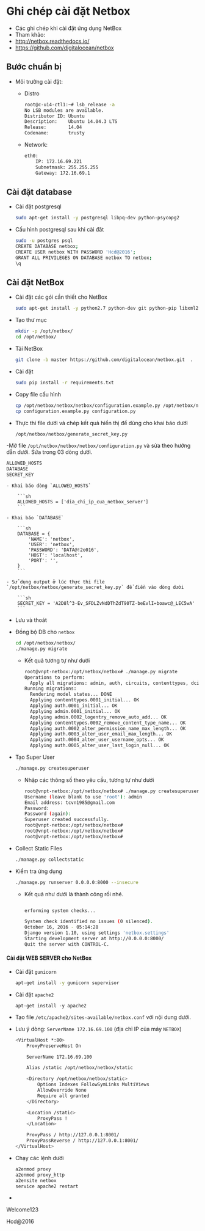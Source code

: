 # Ghi chép cài đặt Netbox

- Các ghi chép khi cài đặt ứng dụng NetBox
- Tham khảo:
 - http://netbox.readthedocs.io/
 - https://github.com/digitalocean/netbox
 
 
##  Bước chuẩn bị
- Môi trường cài đặt:
	- Distro
	
		```sh
		root@c-u14-ctl1:~# lsb_release -a
		No LSB modules are available.
		Distributor ID: Ubuntu
		Description:    Ubuntu 14.04.3 LTS
		Release:        14.04
		Codename:       trusty
		```

	- Network: 
		
		```sh
		eth0: 
			IP: 172.16.69.221 
			Subnetmask: 255.255.255 
			Gateway: 172.16.69.1
		```
	
## Cài đặt database

- Cài đặt postgresql

	```sh
	sudo apt-get install -y postgresql libpq-dev python-psycopg2
	```

- Cấu hình postgresql sau khi cài đăt

	```sh
	sudo -u postgres psql
	CREATE DATABASE netbox;
	CREATE USER netbox WITH PASSWORD 'Hcd@2016';
	GRANT ALL PRIVILEGES ON DATABASE netbox TO netbox;
	\q
	```
	
## Cài đặt NetBox
- Cài đặt các gói cần thiết cho NetBox
	
	```sh
	sudo apt-get install -y python2.7 python-dev git python-pip libxml2-dev libxslt1-dev libffi-dev graphviz libpq-dev
	```

- Tạo thư mục

	```sh
	mkdir -p /opt/netbox/
	cd /opt/netbox/
	```
	
- Tải NetBox

	```sh
	git clone -b master https://github.com/digitalocean/netbox.git  .
	```
	
- Cài đặt 
	
	```sh
	sudo pip install -r requirements.txt
	```
	
- Copy file cấu hình 

	```sh
	cp /opt/netbox/netbox/netbox/configuration.example.py /opt/netbox/netbox/netbox/configuration.py 
	cp configuration.example.py configuration.py
	```

- Thực thi file dưới và chép kết quả hiển thị để dùng cho khai báo dưới 

    ```sh
    /opt/netbox/netbox/generate_secret_key.py
    ```
	
-Mở file `/opt/netbox/netbox/netbox/configuration.py` và sửa theo hướng dẫn dưới. Sửa trong 03 dòng dưới.

```sh
ALLOWED_HOSTS
DATABASE
SECRET_KEY
```

    - Khai báo dòng `ALLOWED_HOSTS`
    
        ```sh
        ALLOWED_HOSTS = ['dia_chi_ip_cua_netbox_server']
        ```
        
    - Khai báo `DATABASE`
    
        ```sh 
        DATABASE = {
            'NAME': 'netbox',        
            'USER': 'netbox',               
            'PASSWORD': 'DATA@!2o016',           
            'HOST': 'localhost',     
            'PORT': '',               
        }
        ```
        
    - Sử dụng output ở lúc thực thi file `/opt/netbox/netbox/generate_secret_key.py` để điền vào dòng dưới
    
        ```sh
        SECRET_KEY = 'A2D8l^3-Ev_SFDLZvNdDThZdT90TZ-beEvlI=boawc@_LEC5wA'
        ```

- Lưu và thoát

- Đồng bộ DB cho `netbox`

    ```sh
    cd /opt/netbox/netbox/
    ./manage.py migrate 
    ```
    
    - Kết quả tương tự như dưới
    
        ```sh
        root@vnpt-netbox:/opt/netbox/netbox# ./manage.py migrate
        Operations to perform:
          Apply all migrations: admin, auth, circuits, contenttypes, dcim, extras, ipam, secrets, sessions, tenancy
        Running migrations:
          Rendering model states... DONE
          Applying contenttypes.0001_initial... OK
          Applying auth.0001_initial... OK
          Applying admin.0001_initial... OK
          Applying admin.0002_logentry_remove_auto_add... OK
          Applying contenttypes.0002_remove_content_type_name... OK
          Applying auth.0002_alter_permission_name_max_length... OK
          Applying auth.0003_alter_user_email_max_length... OK
          Applying auth.0004_alter_user_username_opts... OK
          Applying auth.0005_alter_user_last_login_null... OK

        ```
             
- Tạo Super User

    ```sh
    ./manage.py createsuperuser
    ```
    
    - Nhập các thông số theo yêu cầu, tương tự như dưới
    
        ```sh 
        root@vnpt-netbox:/opt/netbox/netbox# ./manage.py createsuperuser
        Username (leave blank to use 'root'): admin
        Email address: tcvn1985@gmail.com
        Password:
        Password (again):
        Superuser created successfully.
        root@vnpt-netbox:/opt/netbox/netbox#
        root@vnpt-netbox:/opt/netbox/netbox#
        root@vnpt-netbox:/opt/netbox/netbox#
        ```
        
-  Collect Static Files

    ```sh
    ./manage.py collectstatic
    ```
    
- Kiểm tra ứng dụng

    ```sh
    ./manage.py runserver 0.0.0.0:8000 --insecure
    ```
    
    - Kết quả như dưới là thành công rồi nhé.
    
        ```sh

        erforming system checks...

        System check identified no issues (0 silenced).
        October 16, 2016 - 05:14:28
        Django version 1.10, using settings 'netbox.settings'
        Starting development server at http://0.0.0.0:8000/
        Quit the server with CONTROL-C.
        ```
            
#### Cài đặt WEB SERVER cho NetBox

- Cài đặt `gunicorn`

    ```sh
    apt-get install -y gunicorn supervisor
    ```

- Cài đặt `apache2`

    ```
    apt-get install -y apache2
    ```

- Tạo file `/etc/apache2/sites-available/netbox.conf` với nội dung dưới.
 - Lưu ý dòng: `ServerName 172.16.69.100` (địa chỉ IP của máy `NETBOX`)

    ```sh
    <VirtualHost *:80>
        ProxyPreserveHost On

        ServerName 172.16.69.100

        Alias /static /opt/netbox/netbox/static

        <Directory /opt/netbox/netbox/static>
            Options Indexes FollowSymLinks MultiViews
            AllowOverride None
            Require all granted
        </Directory>

        <Location /static>
            ProxyPass !
        </Location>

        ProxyPass / http://127.0.0.1:8001/
        ProxyPassReverse / http://127.0.0.1:8001/
    </VirtualHost>
    ```
	
- Chạy các lệnh dưới

    ```sh
    a2enmod proxy
    a2enmod proxy_http
    a2ensite netbox
    service apache2 restart
    ```

- 

Welcome123

Hcd@2016

	
	
	
	
	
	